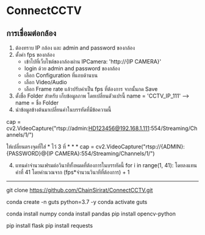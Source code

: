 # ConnectCCTV

## การเชื่อมต่อกล้อง
1. ต้องทราบ IP กล้อง และ admin and password ของกล้อง
2. ตั้งค่า fps ของกล้อง
	- เข้าไปที่เว็บไซต์ของกล้องผ่าน IPCamera: 'http://{IP CAMERA}'
	- login ด้วย admin and password ของกล้อง
	- เลือก Configuration ที่แถบด้านบน
	- เลือก Video/Audio
	- เลือก Frame rate แล้วปรับค่าเป็น fps ที่ต้องการ จากนั้นกด Save
3. ตั้งชื่อ Folder สำหรับ เก็บข้อมูลภาพ โดยเปลี่ยนตัวแปรนี้  name = 'CCTV_IP_111' --> name = ชื่อ Folder
4. นำข้อมูลข้างต้นมาเปลี่ยนค่าในบรรทัดที่มีข้อความนี้

cap = cv2.VideoCapture("rtsp://admin:HD123456@192.168.1.111:554/Streaming/Channels/1/")

ให้เปลี่ยนตรงจุดที่ใส่ * ไว้ 3 ที่
					    *       *           *
cap = cv2.VideoCapture("rtsp://{ADMIN}:{PASSWORD}@{IP CAMERA}:554/Streaming/Channels/1/")

4. แทนค่าจำนวนเฟรมต่อวินาทีทั้งหมดที่ต้องการในบรรทัดนี้
	for i in range(1, 41):
	โดยลงแทนค่าที่ 41 โดยคำนวณจาก (fps*จำนวนวินาทีที่ต้องการ) + 1

----

git clone https://github.com/ChainSirirat/ConnectCCTV.git

conda create -n guts python=3.7 -y
conda activate guts

conda install numpy 
conda install pandas
pip install opencv-python

pip install flask
pip install requests
